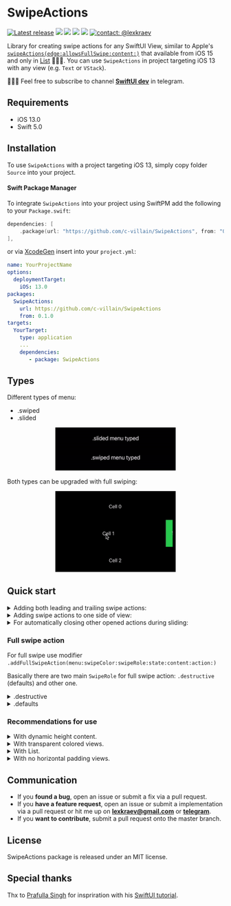 # SwipeActions

[![Latest release](https://img.shields.io/github/v/release/c-villain/SwipeActions?color=brightgreen&label=version)](https://github.com/c-villain/SBP/releases/latest)
[![](https://img.shields.io/endpoint?url=https%3A%2F%2Fswiftpackageindex.com%2Fapi%2Fpackages%2Fc-villain%2FSwipeActions%2Fbadge%3Ftype%3Dswift-versions)](https://swiftpackageindex.com/c-villain/SwipeActions)
[![](https://img.shields.io/endpoint?url=https%3A%2F%2Fswiftpackageindex.com%2Fapi%2Fpackages%2Fc-villain%2FSwipeActions%2Fbadge%3Ftype%3Dplatforms)](https://swiftpackageindex.com/c-villain/SwipeActions)
[![](https://img.shields.io/badge/SPM-supported-DE5C43.svg?color=brightgreen)](https://swift.org/package-manager/)
![](https://img.shields.io/github/license/c-villain/SBP)
[![contact: @lexkraev](https://img.shields.io/badge/contact-%40lexkraev-blue.svg?style=flat)](https://t.me/lexkraev)

Library for creating swipe actions for any SwiftUI View, similar to Apple's [```swipeActions(edge:allowsFullSwipe:content:)```](https://developer.apple.com/documentation/swiftui/view/swipeactions(edge:allowsfullswipe:content:)) that available from iOS 15 and only in [List](https://developer.apple.com/documentation/swiftui/lists) 🤷🏼‍♂️.
You can use ```SwipeActions``` in project targeting iOS 13 with any view (e.g. ```Text``` or ```VStack```).

👨🏻‍💻 Feel free to subscribe to channel **[SwiftUI dev](https://t.me/swiftui_dev)** in telegram.

## Requirements

- iOS 13.0
- Swift 5.0

## Installation

To use ```SwipeActions``` with a project targeting iOS 13, simply copy folder `Source` into your project.

#### Swift Package Manager

To integrate ```SwipeActions``` into your project using SwiftPM add the following to your `Package.swift`:

```swift
dependencies: [
    .package(url: "https://github.com/c-villain/SwipeActions", from: "0.1.0"),
],
```
or via [XcodeGen](https://github.com/yonaskolb/XcodeGen) insert into your `project.yml`:

```yaml
name: YourProjectName
options:
  deploymentTarget:
    iOS: 13.0
packages:
  SwipeActions:
    url: https://github.com/c-villain/SwipeActions
    from: 0.1.0
targets:
  YourTarget:
    type: application
    ...
    dependencies:
       - package: SwipeActions
```

## Types

Different types of menu: 
- .swiped
- .slided

<p align="center">
<img src="Sources/Gifs/menuTypes.gif" alt="Example for .swiped and .slided menu" height="100" width="280">
</p>

Both types can be upgraded with full swiping:

<p align="center">
<img src="Sources/Gifs/fullSwipe.gif" alt="Example of full swipe with non-destructive role" width="280">
</p> 

## Quick start

<details>
  <summary>Adding both leading and trailing swipe actions:</summary>

<p align="center">
<img src="Sources/Gifs/both.gif" alt="Example with leading and trailing swipes" height="160" width="280">
</p>

Use ```Leading { ... }``` and ```Trailing { ... }``` closures inside ```.addSwipeAction { ... }``` modifier:

```swift
import SwipeActions

struct YourView: View {
    
    var body: some View {
        ScrollView {
            LazyVStack {
                ForEach(1...100, id: \.self) { cell in
                    Text("Cell \(cell)")
                        .frame(height: 50, alignment: .center)
                        .frame(maxWidth: .infinity)
                        .contentShape(Rectangle())
                        .addSwipeAction {
                            Leading { //<= HERE 
                                
                                Button {
                                    print("edit \(cell)")
                                } label: {
                                    Image(systemName: "pencil")
                                        .foregroundColor(.white)
                                }
                                .frame(width: 60, height: 50, alignment: .center)
                                .contentShape(Rectangle())
                                .background(Color.green)

                            }
                            Trailing { //<= HERE 

                                Button {
                                    print("remove \(cell)")
                                } label: {
                                    Image(systemName: "trash")
                                        .foregroundColor(.white)
                                }
                                .frame(width: 60, height: 50, alignment: .center)
                                .contentShape(Rectangle())
                                .background(Color.red)

                                Button {
                                    print("Inform \(cell)")
                                } label: {
                                    Image(systemName: "bell.slash.fill")
                                        .foregroundColor(.white)
                                }
                                .frame(width: 60, height: 50, alignment: .center)
                                .background(Color.blue)
                            }
                        }
                }
            }
        }
    }
}
```

</details>

<details>
  <summary>Adding swipe actions to one side of view:</summary>

<p align="center">
<img src="Sources/Gifs/trailing.gif" alt="Example with trailing swipe menu" height="160" width="280">
</p>

Use ```.addSwipeAction(edge: ) { ... }``` modifier, ```edge``` - a ```HorizontalAlignment``` value input parameter - with two cases of using ```.leading``` or ```.trailing```

```swift
import SwipeActions

struct YourView: View {
    
    var body: some View {
        ScrollView {
            LazyVStack {
                ForEach(1...100, id: \.self) { cell in
                    Text("Cell \(cell)")
                        .frame(height: 50, alignment: .center)
                        .frame(maxWidth: .infinity)
                        .contentShape(Rectangle())
                        .addSwipeAction(edge: .trailing) { // <== HERE! choose .trailing or .leading
                            Button {
                                print("remove \(cell)")
                            } label: {
                                Image(systemName: "trash")
                                    .foregroundColor(.white)
                            }
                            .frame(width: 60, height: 50, alignment: .center)
                            .contentShape(Rectangle())
                            .background(Color.red)
                            
                            Button {
                                print("Inform \(cell)")
                            } label: {
                                Image(systemName: "bell.slash.fill")
                                    .foregroundColor(.white)
                            }
                            .frame(width: 60, height: 50, alignment: .center)
                            .background(Color.blue)
                            
                        }
                }
            }
        }
    }
}
```

</details>

<details>
  <summary>For automatically closing other opened actions during sliding: </summary>
  
<p align="center">
<img src="Sources/Gifs/autoclosing.gif" alt="Example with auto closing swipe actions" width="280">
</p> 
  
  Add ```SwipeState``` var to your ```View``` and pass it as a ```binding``` in ```.addSwipeAction(state:)```:
  
  ```swift
  
struct YourView: View {  
     @State var state: SwipeState = .untouched // <=== HERE

     var body: some View {
          ScrollView {
               VStack(spacing: 2) {
                   ForEach(1 ... 30, id: \.self) { cell in
                       Text("Cell \(cell)")
                           .addSwipeAction(state: $state) { // <=== HERE
                              ....
                           }
                    }
               }
          }
     }
}
```
  
 </details>
 
### Full swipe action
  
  For full swipe use modifier ```.addFullSwipeAction(menu:swipeColor:swipeRole:state:content:action:)```
  
  Basically there are two main ```SwipeRole``` for full swipe action: ```.destructive``` (defaults) and other one.
  
  <details>
  <summary>.destructive</summary>
  
  This role is used for closing/hiding/removing cell.
  
  
<p align="center">
<img src="Sources/Gifs/destructiveFullSwipe.gif" alt="Example of full swipe with destructive role" width="280">
</p> 
     
  
  ```swift
  
struct YourView: View {  
     
     @State var range: [Int] = [1,2,3,4,5,6,7,8,9,10]

     var body: some View {
          ScrollView {
               VStack(spacing: 2) {
                   ForEach(range, id: \.self) { cell in
                       Text("Cell \(cell)")
                           .addFullSwipeAction(menu: .slided,
                                               swipeColor: .red) { // <=== Color is the same as last button in Trailing for full effect 
                                    Leading { 
                                        ...
                                    }
                                    Trailing {
                                        ...
                                        
                                        Button {
                                            withAnimation { 
                                                if let index = range.firstIndex(of: cell) {
                                                    range.remove(at: index)
                                                }
                                            }
                                        } label: {
                                            Image(systemName: "trash")
                                                .foregroundColor(.white)
                                        }
                                        .contentShape(Rectangle())
                                        .frame(width: 60)
                                        .frame(maxHeight: .infinity)
                                        .background(Color.red) // <=== Look here
                                    }
                                } action: { // <=== action for full swiping
                                    withAnimation {
                                        if let index = range.firstIndex(of: cell) {
                                            range.remove(at: index)
                                        }
                                    }
                                }
                    }
               }
          }
     }
}
```
   </details>
   
   
  <details>
  <summary>.defaults</summary>
  
  This role is used for making some action on cell.
  
<p align="center">
<img src="Sources/Gifs/nondestructiveFullSwipe.gif" alt="Example of full swipe with non-destructive role" width="280">
</p> 
     
  
  ```swift
  
struct YourView: View {  ]

     var body: some View {
          ScrollView {
               VStack(spacing: 2) {
                   ForEach(1...10, id: \.self) { cell in
                       Text("Cell \(cell)")
                           .addFullSwipeAction(menu: .slided,
                                               swipeColor: .green, // <=== Color is the same as last button in Trailing for full effect 
                                               swipeRole: .defaults) {  // <=== Add this parameter
                                    Leading { 
                                        ...
                                    }
                                    Trailing {
                                        ...
                                        
                                        Button {
        
                                        } label: {
                                            Image(systemName: "trash")
                                                .foregroundColor(.white)
                                        }
                                        .contentShape(Rectangle())
                                        .frame(width: 60)
                                        .frame(maxHeight: .infinity)
                                        .background(Color.green) // <=== Look here
                                    }
                                } action: { // <=== action for full swiping
                                    ...
                                }
                    }
               }
          }
     }
}
```
   </details>
 
### Recommendations for use

<details>
  <summary>With dynamic height content.</summary>
 
 
use ```.frame(maxHeight: .infinity)```

```swift
YourView()
    .addSwipeAction(menu: .slided, edge: .trailing) {
        Button {
            ...
        } label: {
            Image("trash")
                .font(.system(size: 20.0))
                .foregroundColor(.white)
                .frame(width: 68, alignment: .center)
                .frame(maxHeight: .infinity) // <====== HERE
                .background(.red)
        }
    }
```

</details>

<details>
  <summary>With transparent colored views.</summary>
 
 There is *no* restrictions or any recommendations for using with ```.slided``` type! 
 
 With ```.swiped``` use *non-tranparent* color layer or the same color with ```alfa = 1.0```:

```swift
ForEach(1 ... 30, id: \.self) { cell in
   Text("Cell \(cell)")
       .padding()
       .frame(height: 80)
       .frame(maxWidth: .infinity)
       //.background(Color.green.opacity(0.2)) // <=== DON'T USE SUCH WAY!
       //.background(Color(red: 0.841, green: 0.956, blue: 0.868)) // <== USE THIS WAY!
       .background( // <== OR THIS WAY!
           ZStack {
               Color(UIColor.systemBackground) // non-transparent color layer
               Color.green.opacity(0.2)
           }
       )


       .contentShape(Rectangle())
       .listStyle(.plain)
       .addSwipeAction(menu: .swiped, // <=== SWIPED TYPE
                       state: $state) {
           Leading {
           ...
           }
       }
       ...
 }
```
</details>

<details>
  <summary>With List.</summary>

Basically if you have minimum deployments target for your app is iOS 15 I recommend to use Apple's [swipe actions](https://developer.apple.com/documentation/swiftui/view/swipeactions(edge:allowsfullswipe:content:)) for List. Anyway you may use this.

Due to some features for working with ```List``` you should:

 - specify a frame for cell width, e.g. ```.frame(width: UIScreen.main.bounds.size.width - 32, height: 80)``` and a frame for buttons on swipe actions, e.g. ```.frame(width: 60, height: 80)```. Note that height in frames should be the same!
 
 - add modifier ```.onTapGesture { ... }``` for cell to override tapping on swipe action buttons
 
 - add modifier ```.listRowInsets(EdgeInsets())``` for cell
 
```swift
List(elements) { e in
    Text(e.name)
        .frame(width: UIScreen.main.bounds.size.width - 32, height: 80) // <=== HERE
        .background(Color(UIColor.systemBackground))
        .onTapGesture { // <=== HERE
            print("on cell tap!")
        }
        .addSwipeAction(menu: .swiped,
                        edge: .trailing,
                        state: $state) {
            Button {
                print("remove")
            } label: {
                Image(systemName: "trash")
                    .foregroundColor(.white)
            }
            .frame(width: 60, height: 80, alignment: .center) // <=== HERE
            .contentShape(Rectangle())
            .background(Color.red)
        }
                        .listRowInsets(EdgeInsets()) // <=== HERE
}
.padding(16)
```

Look for code in the example.

</details>

<details>
  <summary>With no horizontal padding views.</summary>

To avoid effect when content in swipe actions started showing immediately after view with no horizontal padding

<p align="center">
<img src="Sources/Gifs/demoWithoutInsets.gif" alt="Demo without insets" width="280">
</p>

in ```.addSwipeAction { ... }``` add ```Rectangle``` filled with *same* color as root view:

<p align="center">
<img src="Sources/Gifs/demoWithInsets.gif" alt="Demo with insets" width="280">
</p>

```swift
 YourView()
     .frame(height: 80)
     .frame(maxWidth: .infinity)
     .background(Color.green.opacity(0.8)) // <=== Look here!
     .addSwipeAction(edge: .trailing) {
         Rectangle() // <=== HERE!
             .fill(Color.green.opacity(0.8)) // <=== Don't forget!
             .frame(width: 8.0, height: 80)

         Button {
         } label: {
             Image(systemName: "message")
                 .foregroundColor(.white)
         }
         .frame(width: 60, height: 80)
         .contentShape(Rectangle())
         .background(Color.blue)
     }
```

</details>

## Communication

- If you **found a bug**, open an issue or submit a fix via a pull request.
- If you **have a feature request**, open an issue or submit a implementation via a pull request or hit me up on **lexkraev@gmail.com** or **[telegram](https://t.me/lexkraev)**.
- If you **want to contribute**, submit a pull request onto the master branch.

## License

SwipeActions package is released under an MIT license.

## Special thanks

Thx to [Prafulla Singh](https://prafullkumar77.medium.com/) for inspriration with his [SwiftUI tutorial](https://prafullkumar77.medium.com/swiftui-how-to-make-custom-swipe-able-cell-727a27abdddd).
